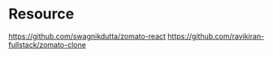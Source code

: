 # Resource
https://github.com/swagnikdutta/zomato-react
https://github.com/ravikiran-fullstack/zomato-clone

